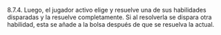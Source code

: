 8.7.4. Luego, el jugador activo elige y resuelve una de sus habilidades disparadas y la resuelve completamente. Si al resolverla se dispara otra habilidad, esta se añade a la bolsa después de que se resuelva la actual.
